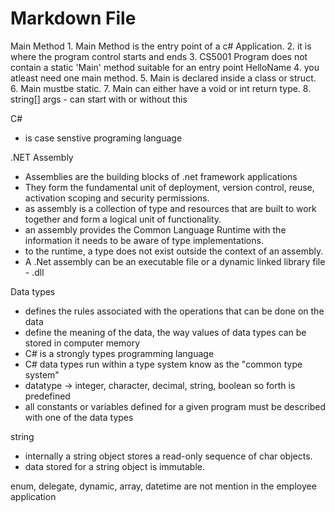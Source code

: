 ﻿# Markdown File

Main Method 
	1. Main Method is the entry point of a c# Application.
	2. it is where the program control starts and ends
	3. CS5001	Program does not contain a static 'Main' method suitable for an entry point	HelloName
	4. you atleast need one main method.
	5. Main is declared inside a class or struct.
	6. Main mustbe static. 
	7. Main can either have a void or int return type.
	8. string[] args - can start with or without this  

 C#
- is case senstive programing language

.NET Assembly
- Assemblies are the building blocks of .net framework applications
- They form the fundamental unit of deployment, version control, reuse, activation scoping and security permissions.
- as assembly is a collection of type and resources that are built to work together and form a logical unit of functionality.
- an assembly provides the Common Language Runtime with the information it needs to be aware of type implementations.
- to the runtime, a type does not exist outside the context of an assembly.
- A .Net assembly can be an executable file or a dynamic linked library file - .dll

Data types
- defines the rules associated with the operations that can be done on the data
- define the meaning of the data, the way values of data types can be stored in computer memory
- C# is a strongly types programming language 
- C# data types run within a type system know as the "common type system"
- datatype -> integer, character, decimal, string, boolean so forth is predefined
- all constants or variables defined for a given program must be described with one of the data types


string
- internally a string object stores a read-only sequence of char objects.
- data stored for a string object is immutable. 

enum, delegate, dynamic, array, datetime are not mention in the employee application